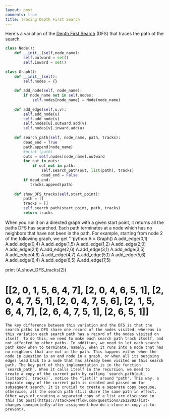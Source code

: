 ```yaml
---
layout: post
comments: true
title: Tracing Depth First Search
---
```


Here's a variation of the [Depth First Search](https://en.wikipedia.org/wiki/Depth-first_search) (DFS) that traces the path of the search.
```python
class Node():
    def __init__(self,node_name):
        self.outward = set()
        self.inward = set()
        
class Graph():
    def __init__(self):
        self.nodes = {}
    
    def add_node(self, node_name):
        if node_name not in self.nodes:
            self.nodes[node_name] = Node(node_name)
            
    def add_edge(self,u,v):
        self.add_node(u)
        self.add_node(v)
        self.nodes[u].outward.add(v)
        self.nodes[v].inward.add(u)
        
    def search_path(self, node_name, path, tracks):
        dead_end = True
        path.append(node_name)  
        #print (path)
        outs = self.nodes[node_name].outward
        for out in outs:
            if out not in path:
                self.search_path(out, list(path), tracks)
                dead_end = False
        if dead_end:
           tracks.append(path)
            
    def show_DFS_tracks(self,start_point):
        path = []
        tracks = []
        self.search_path(start_point, path, tracks)
        return tracks
```
When you run it on a directed graph with a given start point, it returns all the paths DFS has searched. Each path terminates at a node which has no neighbors that have not been in the path. For example, starting from node 2 of the following graph, we get
'''python
A = Graph()
A.add_edge(0,1)
A.add_edge(0,4) 
A.add_edge(1,5) 
A.add_edge(1,2)
A.add_edge(2,0)
A.add_edge(2,1)
A.add_edge(2,6)
A.add_edge(3,1) 
A.add_edge(3,5) 
A.add_edge(4,6)
A.add_edge(4,7)
A.add_edge(5,1)
A.add_edge(5,6) 
A.add_edge(6,4) 
A.add_edge(6,5)
A.add_edge(7,5)

print (A.show_DFS_tracks(2))

# [[2, 0, 1, 5, 6, 4, 7], [2, 0, 4, 6, 5, 1], [2, 0, 4, 7, 5, 1], [2, 0, 4, 7, 5, 6], [2, 1, 5, 6, 4, 7], [2, 6, 4, 7, 5, 1], [2, 6, 5, 1]]
```
The key difference between this variation and the DFS is that the search paths in DFS share one record of the nodes visited, whereas in this variation each search path has a record of the nodes visited on itself. To do this, we need to make each search path track itself, and not affected by other paths. In addition, we need to let each search path know when to terminate, namely, when it runs into a node that has no neighbors that are not in the path. This happens either when the node in question is an end node in a graph, or when all its outgoing edges lead back to a node that has already been visited on this search path. The key part of this implementation is in the function `search_path`. When it calls itself in the recursion, we need to create a copy of the current path by calling `search_path(out, list(path), tracks)`, notice the "list()" around "path". This way, a separate copy of the current path is created and passed on for subsequent search. It is crucial to create a separate copy because, otherwise, all the search path still share the same path in effect. Other ways of creating a separated copy of a list are discussed in this [SO post](https://stackoverflow.com/questions/2612802/list-changes-unexpectedly-after-assignment-how-do-i-clone-or-copy-it-to-prevent).

